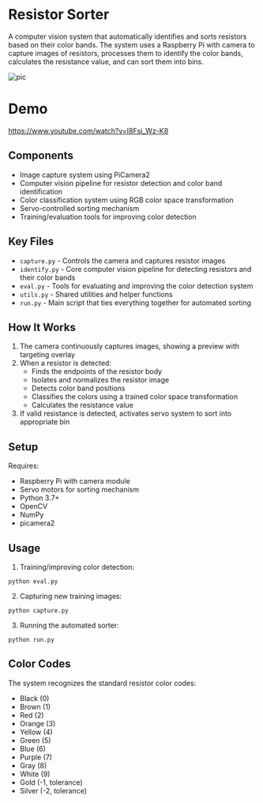 # Resistor Sorter

A computer vision system that automatically identifies and sorts resistors based on their color bands. The system uses a Raspberry Pi with camera to capture images of resistors, processes them to identify the color bands, calculates the resistance value, and can sort them into bins.

![pic](body.jpg)
# Demo
https://www.youtube.com/watch?v=I8Fsi_Wz-K8

## Components

- Image capture system using PiCamera2
- Computer vision pipeline for resistor detection and color band identification
- Color classification system using RGB color space transformation
- Servo-controlled sorting mechanism
- Training/evaluation tools for improving color detection

## Key Files

- `capture.py` - Controls the camera and captures resistor images
- `identify.py` - Core computer vision pipeline for detecting resistors and their color bands
- `eval.py` - Tools for evaluating and improving the color detection system
- `utils.py` - Shared utilities and helper functions
- `run.py` - Main script that ties everything together for automated sorting

## How It Works

1. The camera continuously captures images, showing a preview with targeting overlay
2. When a resistor is detected:
   - Finds the endpoints of the resistor body
   - Isolates and normalizes the resistor image
   - Detects color band positions
   - Classifies the colors using a trained color space transformation
   - Calculates the resistance value
3. If valid resistance is detected, activates servo system to sort into appropriate bin

## Setup

Requires:
- Raspberry Pi with camera module
- Servo motors for sorting mechanism
- Python 3.7+
- OpenCV
- NumPy
- picamera2

## Usage

1. Training/improving color detection:
```
python eval.py
```

2. Capturing new training images:
```
python capture.py
```

3. Running the automated sorter:
```
python run.py
```

## Color Codes

The system recognizes the standard resistor color codes:
- Black (0)
- Brown (1) 
- Red (2)
- Orange (3)
- Yellow (4)
- Green (5)
- Blue (6)
- Purple (7)
- Gray (8)
- White (9)
- Gold (-1, tolerance)
- Silver (-2, tolerance)
